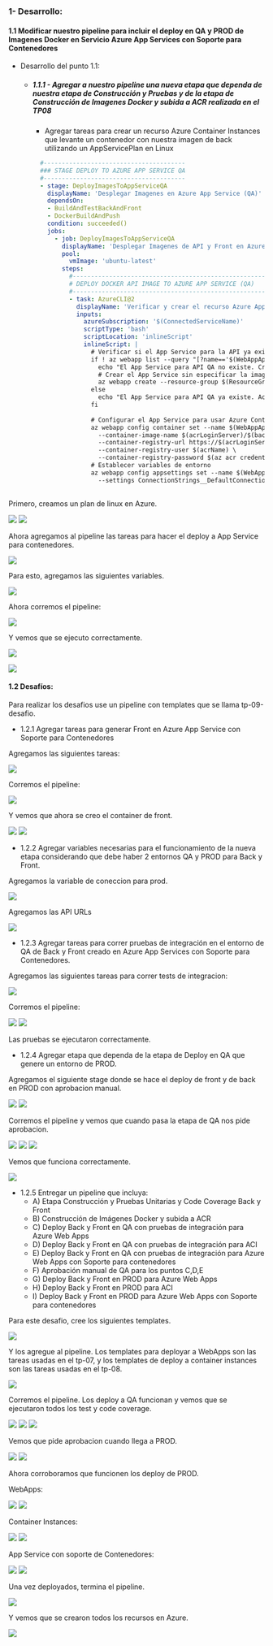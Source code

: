 ### 1- Desarrollo:

#### 1.1 Modificar nuestro pipeline para incluir el deploy en QA y PROD de Imagenes Docker en Servicio Azure App Services con Soporte para Contenedores
- Desarrollo del punto 1.1: 
	
  	- ##### 1.1.1 - Agregar a nuestro pipeline una nueva etapa que dependa de nuestra etapa de Construcción y Pruebas y de la etapa de Construcción de Imagenes Docker y subida a ACR realizada en el TP08
  	    
  	  - Agregar tareas para crear un recurso Azure Container Instances que levante un contenedor con nuestra imagen de back utilizando un AppServicePlan en Linux
  	  ```yaml
		#---------------------------------------
		### STAGE DEPLOY TO AZURE APP SERVICE QA
		#---------------------------------------
		- stage: DeployImagesToAppServiceQA
		  displayName: 'Desplegar Imagenes en Azure App Service (QA)'
		  dependsOn: 
		  - BuildAndTestBackAndFront
		  - DockerBuildAndPush
		  condition: succeeded()
		  jobs:
		    - job: DeployImagesToAppServiceQA
		      displayName: 'Desplegar Imagenes de API y Front en Azure App Service (QA)'
		      pool:
		        vmImage: 'ubuntu-latest'
		      steps:
		        #------------------------------------------------------
		        # DEPLOY DOCKER API IMAGE TO AZURE APP SERVICE (QA)
		        #------------------------------------------------------
		        - task: AzureCLI@2
		          displayName: 'Verificar y crear el recurso Azure App Service para API (QA) si no existe'
		          inputs:
		            azureSubscription: '$(ConnectedServiceName)'
		            scriptType: 'bash'
		            scriptLocation: 'inlineScript'
		            inlineScript: |
		              # Verificar si el App Service para la API ya existe
		              if ! az webapp list --query "[?name=='$(WebAppApiNameContainersQA)' && resourceGroup=='$(ResourceGroupName)'] | length(@)" -o tsv | grep -q '^1$'; then
		                echo "El App Service para API QA no existe. Creando..."
		                # Crear el App Service sin especificar la imagen del contenedor
		                az webapp create --resource-group $(ResourceGroupName) --plan $(AppServicePlanLinux) --name $(WebAppApiNameContainersQA) --deployment-container-image-name "nginx"  # Especifica una imagen temporal para permitir la creación
		              else
		                echo "El App Service para API QA ya existe. Actualizando la imagen..."
		              fi
		
		              # Configurar el App Service para usar Azure Container Registry (ACR)
		              az webapp config container set --name $(WebAppApiNameContainersQA) --resource-group $(ResourceGroupName) \
		                --container-image-name $(acrLoginServer)/$(backImageName):$(backImageTag) \
		                --container-registry-url https://$(acrLoginServer) \
		                --container-registry-user $(acrName) \
		                --container-registry-password $(az acr credential show --name $(acrName) --query "passwords[0].value" -o tsv)
		              # Establecer variables de entorno
		              az webapp config appsettings set --name $(WebAppApiNameContainersQA) --resource-group $(ResourceGroupName) \
		                --settings ConnectionStrings__DefaultConnection="$(cnn-string-qa)" \
	
  	  ```

Primero, creamos un plan de linux en Azure.

![](https://github.com/mateonegri/ing-software-3/blob/main/tp-09/images/image36.png)
![](https://github.com/mateonegri/ing-software-3/blob/main/tp-09/images/image35.png)

Ahora agregamos al pipeline las tareas para hacer el deploy a App Service para contenedores.

![](https://github.com/mateonegri/ing-software-3/blob/main/tp-09/images/image34.png)

Para esto, agregamos las siguientes variables.

![](https://github.com/mateonegri/ing-software-3/blob/main/tp-09/images/image33.png)

Ahora corremos el pipeline:

![](https://github.com/mateonegri/ing-software-3/blob/main/tp-09/images/image31.png)

Y vemos que se ejecuto correctamente.

![](https://github.com/mateonegri/ing-software-3/blob/main/tp-09/images/image32.png)

![](https://github.com/mateonegri/ing-software-3/blob/main/tp-09/images/image30.png)

#### 1.2 Desafíos:

Para realizar los desafios use un pipeline con templates que se llama tp-09-desafio. 

- 1.2.1 Agregar tareas para generar Front en Azure App Service con Soporte para Contenedores

Agregamos las siguientes tareas:

![](https://github.com/mateonegri/ing-software-3/blob/main/tp-09/images/image29.png)

Corremos el pipeline:

![](https://github.com/mateonegri/ing-software-3/blob/main/tp-09/images/image28.png)

Y vemos que ahora se creo el container de front.

![](https://github.com/mateonegri/ing-software-3/blob/main/tp-09/images/image27.png)
![](https://github.com/mateonegri/ing-software-3/blob/main/tp-09/images/image26.png)
  
- 1.2.2 Agregar variables necesarias para el funcionamiento de la nueva etapa considerando que debe haber 2 entornos QA y PROD para Back y Front.

Agregamos la variable de coneccion para prod.

![](https://github.com/mateonegri/ing-software-3/blob/main/tp-09/images/image25.png)

Agregamos las API URLs

![](https://github.com/mateonegri/ing-software-3/blob/main/tp-09/images/image24.png)

- 1.2.3 Agregar tareas para correr pruebas de integración en el entorno de QA de Back y Front creado en Azure App Services con Soporte para Contenedores.

Agregamos las siguientes tareas para correr tests de integracion:

![](https://github.com/mateonegri/ing-software-3/blob/main/tp-09/images/image23.png)

Corremos el pipeline:

![](https://github.com/mateonegri/ing-software-3/blob/main/tp-09/images/image21.png)
![](https://github.com/mateonegri/ing-software-3/blob/main/tp-09/images/image20.png)

Las pruebas se ejecutaron correctamente.

- 1.2.4 Agregar etapa que dependa de la etapa de Deploy en QA que genere un entorno de PROD.

Agregamos el siguiente stage donde se hace el deploy de front y de back en PROD con aprobacion manual.

![](https://github.com/mateonegri/ing-software-3/blob/main/tp-09/images/image19.png)
![](https://github.com/mateonegri/ing-software-3/blob/main/tp-09/images/image18.png)

Corremos el pipeline y vemos que cuando pasa la etapa de QA nos pide aprobacion.

![](https://github.com/mateonegri/ing-software-3/blob/main/tp-09/images/image15.png)
![](https://github.com/mateonegri/ing-software-3/blob/main/tp-09/images/image14.png)
![](https://github.com/mateonegri/ing-software-3/blob/main/tp-09/images/image13.png)

Vemos que funciona correctamente.

![](https://github.com/mateonegri/ing-software-3/blob/main/tp-09/images/image12.png)
  
- 1.2.5 Entregar un pipeline que incluya:
  - A) Etapa Construcción y Pruebas Unitarias y Code Coverage Back y Front
  - B) Construcción de Imágenes Docker y subida a ACR
  - C) Deploy Back y Front en QA con pruebas de integración para Azure Web Apps
  - D) Deploy Back y Front en QA con pruebas de integración para ACI
  - E) Deploy Back y Front en QA con pruebas de integración para Azure Web Apps con Soporte para contenedores
  - F) Aprobación manual de QA para los puntos C,D,E
  - G) Deploy Back y Front en PROD para Azure Web Apps
  - H) Deploy Back y Front en PROD para ACI
  - I) Deploy Back y Front en PROD para Azure Web Apps con Soporte para contenedores
 
Para este desafio, cree los siguientes templates.

![](https://github.com/mateonegri/ing-software-3/blob/main/tp-09/images/image11.png)

Y los agregue al pipeline. Los templates para deployar a WebApps son las tareas usadas en el tp-07, y los templates de deploy a 
container instances son las tareas usadas en el tp-08.

![](https://github.com/mateonegri/ing-software-3/blob/main/tp-09/images/image38.png)

Corremos el pipeline. Los deploy a QA funcionan y vemos que se ejecutaron todos los test y code coverage.

![](https://github.com/mateonegri/ing-software-3/blob/main/tp-09/images/image39.png)
![](https://github.com/mateonegri/ing-software-3/blob/main/tp-09/images/image40.png)
![](https://github.com/mateonegri/ing-software-3/blob/main/tp-09/images/image10.png)

Vemos que pide aprobacion cuando llega a PROD.

![](https://github.com/mateonegri/ing-software-3/blob/main/tp-09/images/image9.png)
![](https://github.com/mateonegri/ing-software-3/blob/main/tp-09/images/image8.png)

Ahora corroboramos que funcionen los deploy de PROD. 

WebApps:

![](https://github.com/mateonegri/ing-software-3/blob/main/tp-09/images/image7.png)
![](https://github.com/mateonegri/ing-software-3/blob/main/tp-09/images/image2.png)

Container Instances:

![](https://github.com/mateonegri/ing-software-3/blob/main/tp-09/images/image4.png)
![](https://github.com/mateonegri/ing-software-3/blob/main/tp-09/images/image5.png)

App Service con soporte de Contenedores:

![](https://github.com/mateonegri/ing-software-3/blob/main/tp-09/images/image0.png)
![](https://github.com/mateonegri/ing-software-3/blob/main/tp-09/images/image6.png)

Una vez deployados, termina el pipeline.

![](https://github.com/mateonegri/ing-software-3/blob/main/tp-09/images/image1.png)

Y vemos que se crearon todos los recursos en Azure.

![](https://github.com/mateonegri/ing-software-3/blob/main/tp-09/images/image3.png)





